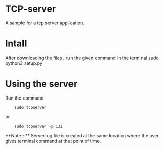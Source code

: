 # TCP-server
A sample for a tcp server application.
# Intall 
After downloading the files , run the given command in the terminal
  sudo python3 setup.py
# Using the server 
Run the command
```
    sudo tcpserver 
```
or 
```
    sudo tcpserver -p 132
```
**Note : ** Server.log file is created at the same location where the user gives terminal command at that point of time.
